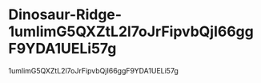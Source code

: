 # Dinosaur-Ridge-1umlimG5QXZtL2l7oJrFipvbQjI66ggF9YDA1UELi57g
1umlimG5QXZtL2l7oJrFipvbQjI66ggF9YDA1UELi57g
